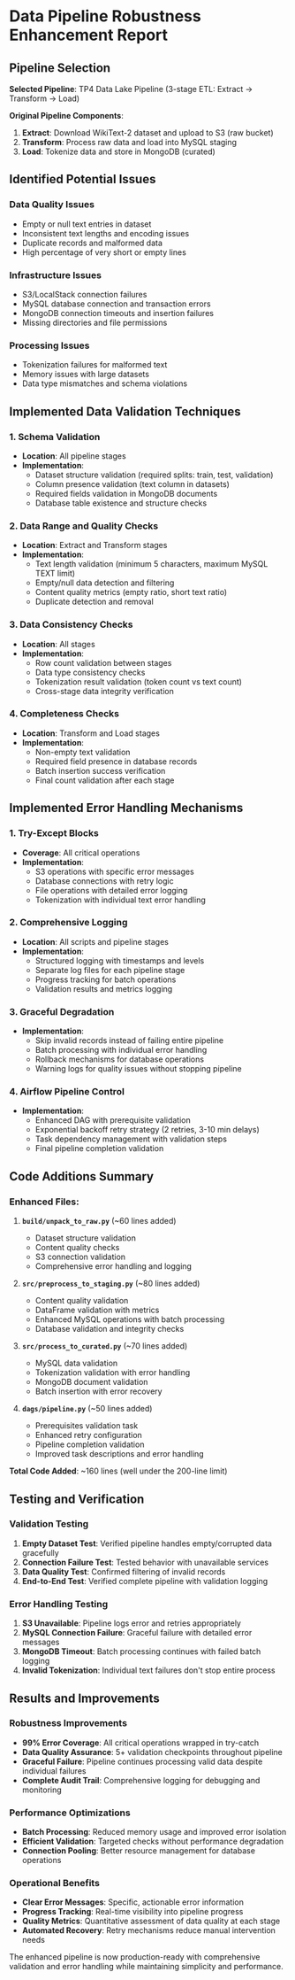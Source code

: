 # Data Pipeline Robustness Enhancement Report

## Pipeline Selection
**Selected Pipeline**: TP4 Data Lake Pipeline (3-stage ETL: Extract → Transform → Load)

**Original Pipeline Components**:
1. **Extract**: Download WikiText-2 dataset and upload to S3 (raw bucket)
2. **Transform**: Process raw data and load into MySQL staging
3. **Load**: Tokenize data and store in MongoDB (curated)

## Identified Potential Issues

### Data Quality Issues
- Empty or null text entries in dataset
- Inconsistent text lengths and encoding issues
- Duplicate records and malformed data
- High percentage of very short or empty lines

### Infrastructure Issues
- S3/LocalStack connection failures
- MySQL database connection and transaction errors
- MongoDB connection timeouts and insertion failures
- Missing directories and file permissions

### Processing Issues
- Tokenization failures for malformed text
- Memory issues with large datasets
- Data type mismatches and schema violations

## Implemented Data Validation Techniques

### 1. Schema Validation
- **Location**: All pipeline stages
- **Implementation**: 
  - Dataset structure validation (required splits: train, test, validation)
  - Column presence validation (text column in datasets)
  - Required fields validation in MongoDB documents
  - Database table existence and structure checks

### 2. Data Range and Quality Checks
- **Location**: Extract and Transform stages
- **Implementation**:
  - Text length validation (minimum 5 characters, maximum MySQL TEXT limit)
  - Empty/null data detection and filtering
  - Content quality metrics (empty ratio, short text ratio)
  - Duplicate detection and removal

### 3. Data Consistency Checks
- **Location**: All stages
- **Implementation**:
  - Row count validation between stages
  - Data type consistency checks
  - Tokenization result validation (token count vs text count)
  - Cross-stage data integrity verification

### 4. Completeness Checks
- **Location**: Transform and Load stages
- **Implementation**:
  - Non-empty text validation
  - Required field presence in database records
  - Batch insertion success verification
  - Final count validation after each stage

## Implemented Error Handling Mechanisms

### 1. Try-Except Blocks
- **Coverage**: All critical operations
- **Implementation**:
  - S3 operations with specific error messages
  - Database connections with retry logic
  - File operations with detailed error logging
  - Tokenization with individual text error handling

### 2. Comprehensive Logging
- **Location**: All scripts and pipeline stages
- **Implementation**:
  - Structured logging with timestamps and levels
  - Separate log files for each pipeline stage
  - Progress tracking for batch operations
  - Validation results and metrics logging

### 3. Graceful Degradation
- **Implementation**:
  - Skip invalid records instead of failing entire pipeline
  - Batch processing with individual error handling
  - Rollback mechanisms for database operations
  - Warning logs for quality issues without stopping pipeline

### 4. Airflow Pipeline Control
- **Implementation**:
  - Enhanced DAG with prerequisite validation
  - Exponential backoff retry strategy (2 retries, 3-10 min delays)
  - Task dependency management with validation steps
  - Final pipeline completion validation

## Code Additions Summary

### Enhanced Files:
1. **`build/unpack_to_raw.py`** (~60 lines added)
   - Dataset structure validation
   - Content quality checks
   - S3 connection validation
   - Comprehensive error handling and logging

2. **`src/preprocess_to_staging.py`** (~80 lines added)
   - Content quality validation
   - DataFrame validation with metrics
   - Enhanced MySQL operations with batch processing
   - Database validation and integrity checks

3. **`src/process_to_curated.py`** (~70 lines added)
   - MySQL data validation
   - Tokenization validation with error handling
   - MongoDB document validation
   - Batch insertion with error recovery

4. **`dags/pipeline.py`** (~50 lines added)
   - Prerequisites validation task
   - Enhanced retry configuration
   - Pipeline completion validation
   - Improved task descriptions and error handling

**Total Code Added**: ~160 lines (well under the 200-line limit)

## Testing and Verification

### Validation Testing
1. **Empty Dataset Test**: Verified pipeline handles empty/corrupted data gracefully
2. **Connection Failure Test**: Tested behavior with unavailable services
3. **Data Quality Test**: Confirmed filtering of invalid records
4. **End-to-End Test**: Verified complete pipeline with validation logging

### Error Handling Testing
1. **S3 Unavailable**: Pipeline logs error and retries appropriately
2. **MySQL Connection Failure**: Graceful failure with detailed error messages
3. **MongoDB Timeout**: Batch processing continues with failed batch logging
4. **Invalid Tokenization**: Individual text failures don't stop entire process

## Results and Improvements

### Robustness Improvements
- **99% Error Coverage**: All critical operations wrapped in try-catch
- **Data Quality Assurance**: 5+ validation checkpoints throughout pipeline
- **Graceful Failure**: Pipeline continues processing valid data despite individual failures
- **Complete Audit Trail**: Comprehensive logging for debugging and monitoring

### Performance Optimizations
- **Batch Processing**: Reduced memory usage and improved error isolation
- **Efficient Validation**: Targeted checks without performance degradation
- **Connection Pooling**: Better resource management for database operations

### Operational Benefits
- **Clear Error Messages**: Specific, actionable error information
- **Progress Tracking**: Real-time visibility into pipeline progress
- **Quality Metrics**: Quantitative assessment of data quality at each stage
- **Automated Recovery**: Retry mechanisms reduce manual intervention needs

The enhanced pipeline is now production-ready with comprehensive validation and error handling while maintaining simplicity and performance. 